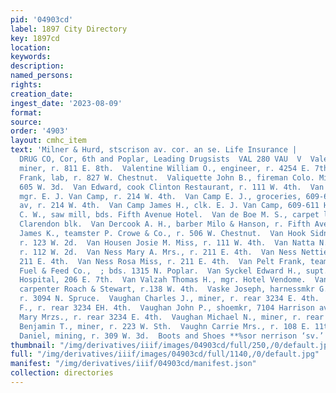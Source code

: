 ```yaml
---
pid: '04903cd'
label: 1897 City Directory
key: 1897cd
location: 
keywords: 
description: 
named_persons: 
rights: 
creation_date: 
ingest_date: '2023-08-09'
format: 
source: 
order: '4903'
layout: cmhc_item
text: 'Milner & Hurd, stscrison av. cor. an se. Life Insurance |        THE BLOSE
  DRUG CO, Cor, 6th and Poplar, Leading Drugsists  VAL 280 VAU  V  Valentine James,
  miner, r. 811 E. 8th.  Valentine William O., engineer, r. 4254 E. 7th.  Valetta
  Frank, lab, r. 827 W. Chestnut.  Valiquette John B., fireman Colo. Mid. R. R., r.
  605 W. 3d.  Van Edward, cook Clinton Restaurant, r. 111 W. 4th.  Van Camp Absalom,
  mgr. E. J. Van Camp, r. 214 W. 4th.  Van Camp E. J., groceries, 609-611 Harrison
  av, r. 214 W. 4th.  Van Camp James H., clk. E. J. Van Camp, 609-611 Harri- son av.  Vance
  C. W., saw mill, bds. Fifth Avenue Hotel.  Van de Boe M. S., carpet layer, r. 51
  Clarendon blk.  Van Dercook A. H., barber Milo & Hanson, r. Fifth Ave- nue Hotel.  Vandeveer
  James K., teamster P. Crowe & Co., r. 506 W. Chestnut.  Van Hook Sidney, miner,
  r. 123 W. 2d.  Van Housen Josie M. Miss, r. 111 W. 4th.  Van Natta N. C., fireman,
  r. 112 W. 2d.  Van Ness Mary A. Mrs., r. 211 E. 4th.  Van Ness Nettie G. Miss, r.
  211 E. 4th.  Van Ness Rosa Miss, r. 211 E. 4th.  Van Pelt Frank, teamster John Harvey
  Fuel & Feed Co.,  ; bds. 1315 N. Poplar.  Van Syckel Edward H., supt. St. Luke’s
  Hospital, 206 E. 7th.  Van Valzah Thomas H., mgr. Hotel Vendome.  Van Zandt J. E.,
  carpenter Roach & Stewart, r.138 W. 4th.  Vaske Joseph, harnessmkr G. W. Lancaster,
  r. 3094 N. Spruce.  Vaughan Charles J., miner, r. rear 3234 E. 4th.  Vaughan Dennis
  F., r. rear 3234 EH. 4th.  Vaughan John P., shoemkr, 7104 Harrison av.  Vaughan
  Mary Mrzs., r. rear 3234 E. 4th.  Vaughan Michael N., miner, r. rear 3234 E. 4th.  Vaughn
  Benjamin T., miner, r. 223 W. Sth.  Vaughn Carrie Mrs., r. 108 E. 11th.  Vaughn
  Daniel, mining, r. 309 W. 3d.  Boots and Shoes **%sor nerrison ‘sv.’ Hats and Caps    '
thumbnail: "/img/derivatives/iiif/images/04903cd/full/250,/0/default.jpg"
full: "/img/derivatives/iiif/images/04903cd/full/1140,/0/default.jpg"
manifest: "/img/derivatives/iiif/04903cd/manifest.json"
collection: directories
---
```

